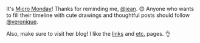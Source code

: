 ---
---

It's [Micro Monday](https://micro.welltempered.net/2019/06/23/the-who-what.html)! Thanks for reminding me, [@jean](https://micro.blog/jean). 😊 Anyone who wants to fill their timeline with cute drawings and thoughtful posts should follow [@veronique](https://micro.blog/veronique).

Also, make sure to visit her blog! I like the [links](https://veronique.ink/links) and [etc.](https://veronique.ink/etc/) pages. 👌
